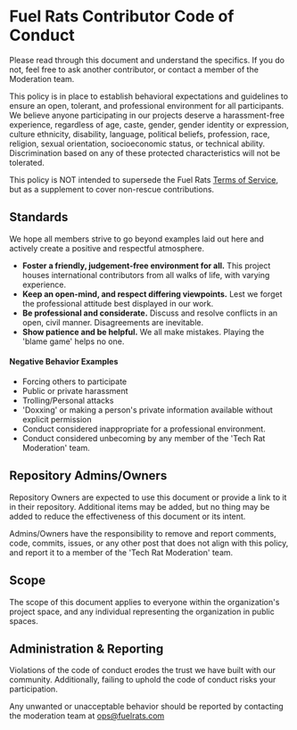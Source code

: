# Fuel Rats Contributor Code of Conduct

Please read through this document and understand the specifics.  If you do not, feel free to ask another contributor, or contact a member of the Moderation team.

This policy is in place to establish behavioral expectations and guidelines to ensure an open, tolerant, and professional environment for all participants.  We believe anyone participating in our projects deserve a harassment-free experience, regardless of age, caste, gender, gender identity or expression, culture ethnicity, disability, language, political beliefs, profession, race, religion, sexual orientation, socioeconomic status, or technical ability.  Discrimination based on any of these protected characteristics will not be tolerated.

This policy is NOT intended to supersede the Fuel Rats [Terms of Service](https://fuelrats.com/terms-of-service), but as a supplement to cover non-rescue contributions.

## Standards

We hope all members strive to go beyond examples laid out here and actively create a positive and respectful atmosphere.

* **Foster a friendly, judgement-free environment for all.**  This project houses international contributors from all walks of life, with varying experience.
* **Keep an open-mind, and respect differing viewpoints.** Lest we forget the professional attitude best displayed in our work.
* **Be professional and considerate.** Discuss and resolve conflicts in an open, civil manner.  Disagreements are inevitable.
* **Show patience and be helpful.**  We all make mistakes.  Playing the 'blame game' helps no one.

#### Negative Behavior Examples

* Forcing others to participate
* Public or private harassment
* Trolling/Personal attacks
* 'Doxxing' or making a person's private information available without explicit permission
* Conduct considered inappropriate for a professional environment.
* Conduct considered unbecoming by any member of the 'Tech Rat Moderation' team.

## Repository Admins/Owners

Repository Owners are expected to use this document or provide a link to it in their repository. Additional items may be added, but no thing may be added to reduce the effectiveness of this document or its intent.

Admins/Owners have the responsibility to remove and report comments, code, commits, issues, or any other post that does not align with this policy, and report it to a member of the 'Tech Rat Moderation' team.

## Scope
The scope of this document applies to everyone within the organization's project space, and any individual representing the organization in public spaces.

## Administration & Reporting

Violations of the code of conduct erodes the trust we have built with our community.  Additionally, failing to uphold the code of conduct risks your participation.

Any unwanted or unacceptable behavior should be reported by contacting the moderation team at ops@fuelrats.com